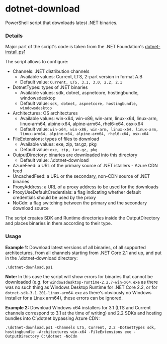 # dotnet-download
PowerShell script that downloads latest .NET binaries.

### Details
Major part of the script's code is taken from the .NET Foundation's [dotnet-install.ps1](https://dotnet.microsoft.com/download/dotnet-core/scripts)

The script allows to configure:
- Channels: .NET distribution channels
    - Available values: Current, LTS, 2-part version in format A.B
    - Default value: `Current, LTS, 3.1, 3.0, 2.2, 2.1`
- DotnetTypes: types of .NET binaries
    - Available values: sdk, dotnet, aspnetcore, hostingbundle, windowsdesktop
    - Default value: `sdk, dotnet, aspnetcore, hostingbundle, windowsdesktop`
- Architectures: OS architectures
    - Available values: win-x64, win-x86, win-arm, linux-x64, linux-arm, linux-arm64, alpine-x64, alpine-arm64, rhel6-x64, osx-x64
    - Default value: `win-x64, win-x86, win-arm, linux-x64, linux-arm, linux-arm64, alpine-x64, alpine-arm64, rhel6-x64, osx-x64`
- FileExtensions: types of files to download
    - Available values: exe, zip, tar.gz, pkg
    - Default value: `exe, zip, tar.gz, pkg`
- OutputDirectory: binaries are downloaded into this directory
    - Default value: .\dotnet-download
- AzureFeed: a URL of the primary source of .NET istallers - Azure CDN feed
- UncachedFeed: a URL or the secondary, non-CDN source of .NET binaries
- ProxyAddress: a URL of a proxy address to be used for the downloads
- ProxyUseDefaultCredentials: a flag indicating whether default credentials should be used by the proxy
- NoCdn: a flag switching between the primary and the secondary download source

The script creates SDK and Runtime directories inside the OutputDirectory and places binaries in them according to their type.

### Usage
**Example 1:** Download latest versions of all binaries, of all supported architectures, from all channels starting from .NET Core 2.1 and up, and put in the .\dotnet-download directory:
```
.\dotnet-download.ps1
```
**Note:** In this case the script will show errors for binaries that cannot be downloaded (e.g. for `windowsdesktop-runtime-2.2.7-win-x64.exe` as there was no such thing as Windows Desktop Runtime for .NET Core 2.2, or for `dotnet-sdk-3.1.201-linux-arm64.exe` as there's obviously no Windows installer for a Linux arm64), these errors can be ignored.

**Example 2:** Download Windows x64 installers for 3.1 (LTS and Current channels correspond to 3.1 at the time of writing) and 2.2 SDKs and hosting bundles into C:\dotnet bypassing Azure CDN:
```
.\dotnet-download.ps1 -Channels LTS, Current, 2.2 -DotnetTypes sdk, hostingbundle -Architectures win-x64 -FileExtensions exe -OutputDirectory C:\dotnet -NoCdn
```
